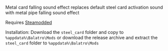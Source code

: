 Metal card falling sound effect replaces default steel card activation sound with metal pipe falling sound effect

Requires [Steamodded](https://github.com/Steamopollys/Steamodded)

Installation:
Download the `steel_card` folder and copy to `%appdata%\Balatro\Mods`
or download the release archive and extract the `steel_card` folder to `%appdata%\Balatro\Mods`
